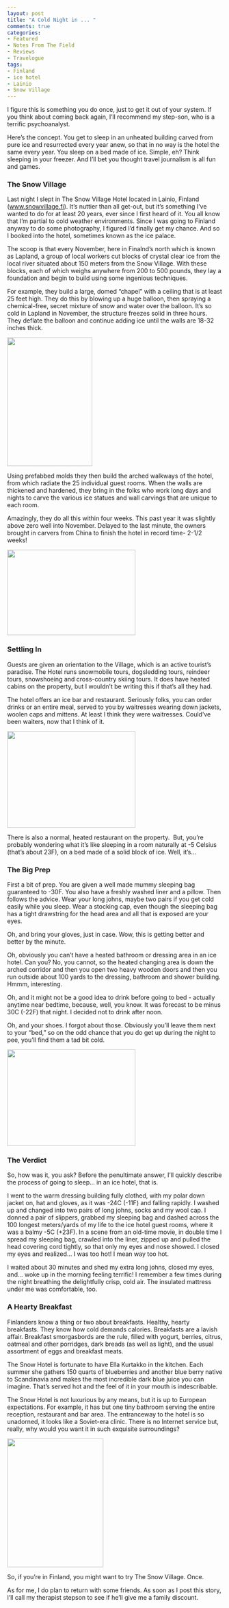 ```yaml
---
layout: post
title: "A Cold Night in ... "
comments: true
categories:
- Featured
- Notes From The Field
- Reviews
- Travelogue
tags:
- Finland
- ice hotel
- Lainio
- Snow Village
---
```

I figure this is something you do once, just to get it out of your system. If you think about coming back again, I’ll recommend my step-son, who is a terrific psychoanalyst.

Here’s the concept. You get to sleep in an unheated building carved from pure ice and resurrected every year anew, so that in no way is the hotel the same every year. You sleep on a bed made of ice. Simple, eh? Think sleeping in your freezer. And I’ll bet you thought travel journalism is all fun and games.
<h3>The Snow Village</h3>
Last night I slept in The Snow Village Hotel located in Lainio, Finland (<a href="http://www.snowvillage.fi">www.snowvillage.fi</a>). It’s nuttier than all get-out, but it’s something I’ve wanted to do for at least 20 years, ever since I first heard of it. You all know that I’m partial to cold weather environments. Since I was going to Finland anyway to do some photography, I figured I’d finally get my chance. And so I booked into the hotel, sometimes known as the ice palace.

The scoop is that every November, here in Finalnd’s north which is known as Lapland, a group of local workers cut blocks of crystal clear ice from the local river situated about 150 meters from the Snow Village. With these blocks, each of which weighs anywhere from 200 to 500 pounds, they lay a foundation and begin to build using some ingenious techniques.

For example, they build a large, domed “chapel” with a ceiling that is at least 25 feet high. They do this by blowing up a huge balloon, then spraying a chemical-free, secret mixture of snow and water over the balloon. It’s so cold in Lapland in November, the structure freezes solid in three hours. They deflate the balloon and continue adding ice until the walls are 18-32 inches thick.

<a href="http://blog.lesterpickerphoto.com/wp-content/uploads/2012/02/LAP45252.jpg"><img class="size-medium wp-image-1963" title="_LAP4525" src="http://blog.lesterpickerphoto.com/wp-content/uploads/2012/02/LAP45252-199x300.jpg" alt="" width="199" height="300"></a>

Using prefabbed molds they then build the arched walkways of the hotel, from which radiate the 25 individual guest rooms. When the walls are thickened and hardened, they bring in the folks who work long days and nights to carve the various ice statues and wall carvings that are unique to each room.

Amazingly, they do all this within four weeks. This past year it was slightly above zero well into November. Delayed to the last minute, the owners brought in carvers from China to finish the hotel in record time- 2-1/2 weeks!

<a href="http://blog.lesterpickerphoto.com/wp-content/uploads/2012/02/LAP45201.jpg"><img class="size-medium wp-image-1964" title="_LAP4520" src="http://blog.lesterpickerphoto.com/wp-content/uploads/2012/02/LAP45201-300x199.jpg" alt="" width="300" height="199"></a>
<h3>Settling In</h3>
Guests are given an orientation to the Village, which is an active tourist’s paradise. The Hotel runs snowmobile tours, dogsledding tours, reindeer tours, snowshoeing and cross-country skiing tours. It does have heated cabins on the property, but I wouldn’t be writing this if that’s all they had.

The hotel offers an ice bar and restaurant. Seriously folks, you can order drinks or an entire meal, served to you by waitresses wearing down jackets, woolen caps and mittens. At least I think they were waitresses. Could’ve been waiters, now that I think of it.

<a href="http://blog.lesterpickerphoto.com/wp-content/uploads/2012/02/B00178871.jpg"><img class="size-medium wp-image-1965" title="B0017887" src="http://blog.lesterpickerphoto.com/wp-content/uploads/2012/02/B00178871-300x225.jpg" alt="" width="300" height="225"></a>

There is also a normal, heated restaurant on the property.  But, you’re probably wondering what it’s like sleeping in a room naturally at -5 Celsius (that’s about 23F), on a bed made of a solid block of ice. Well, it’s…
<h3>The Big Prep</h3>
First a bit of prep. You are given a well made mummy sleeping bag guaranteed to -30F. You also have a freshly washed liner and a pillow. Then follows the advice. Wear your long johns, maybe two pairs if you get cold easily while you sleep. Wear a stocking cap, even though the sleeping bag has a tight drawstring for the head area and all that is exposed are your eyes.

Oh, and bring your gloves, just in case. Wow, this is getting better and better by the minute.

Oh, obviously you can’t have a heated bathroom or dressing area in an ice hotel. Can you? No, you cannot, so the heated changing area is down the arched corridor and then you open two heavy wooden doors and then you run outside about 100 yards to the dressing, bathroom and shower building. Hmmm, interesting.

Oh, and it might not be a good idea to drink before going to bed - actually anytime near bedtime, because, well, you know. It was forecast to be minus 30C (-22F) that night. I decided not to drink after noon.

Oh, and your shoes. I forgot about those. Obviously you’ll leave them next to your “bed,” so on the odd chance that you do get up during the night to pee, you’ll find them a tad bit cold.

<a href="http://blog.lesterpickerphoto.com/wp-content/uploads/2012/02/B00178861.jpg"><img class="size-medium wp-image-1969" title="B0017886" src="http://blog.lesterpickerphoto.com/wp-content/uploads/2012/02/B00178861-300x225.jpg" alt="" width="300" height="225"></a>
<h3>The Verdict</h3>
So, how was it, you ask? Before the penultimate answer, I’ll quickly describe the process of going to sleep... in an ice hotel, that is.

I went to the warm dressing building fully clothed, with my polar down jacket on, hat and gloves, as it was -24C (-11F) and falling rapidly. I washed up and changed into two pairs of long johns, socks and my wool cap. I donned a pair of slippers, grabbed my sleeping bag and dashed across the 100 longest meters/yards of my life to the ice hotel guest rooms, where it was a balmy -5C (+23F). In a scene from an old-time movie, in double time I spread my sleeping bag, crawled into the liner, zipped up and pulled the head covering cord tightly, so that only my eyes and nose showed. I closed my eyes and realized… I was too hot! I mean way too hot.

I waited about 30 minutes and shed my extra long johns, closed my eyes, and... woke up in the morning feeling terrific! I remember a few times during the night breathing the delightfully crisp, cold air. The insulated mattress under me was comfortable, too.
<h3>A Hearty Breakfast</h3>
Finlanders know a thing or two about breakfasts. Healthy, hearty breakfasts. They know how cold demands calories. Breakfasts are a lavish affair. Breakfast smorgasbords are the rule, filled with yogurt, berries, citrus, oatmeal and other porridges, dark breads (as well as light), and the usual assortment of eggs and breakfast meats.

The Snow Hotel is fortunate to have Ella Kurtakko in the kitchen. Each summer she gathers 150 quarts of blueberries and another blue berry native to Scandinavia and makes the most incredible dark blue juice you can imagine. That’s served hot and the feel of it in your mouth is indescribable.

The Snow Hotel is not luxurious by any means, but it is up to European expectations. For example, it has but one tiny bathroom serving the entire reception, restaurant and bar area. The entranceway to the hotel is so unadorned, it looks like a Soviet-era clinic. There is no Internet service but, really, why would you want it in such exquisite surroundings?

<a href="http://blog.lesterpickerphoto.com/wp-content/uploads/2012/02/B00178661.jpg"><img class="size-medium wp-image-1966" title="B0017866" src="http://blog.lesterpickerphoto.com/wp-content/uploads/2012/02/B00178661-225x300.jpg" alt="" width="225" height="300"></a>

So, if you’re in Finland, you might want to try The Snow Village. Once.

As for me, I do plan to return with some friends. As soon as I post this story, I’ll call my therapist stepson to see if he’ll give me a family discount.